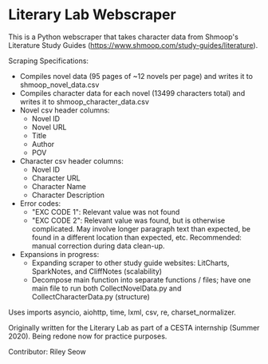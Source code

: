 
# Literary Lab Webscraper

This is a Python webscraper that takes character data from Shmoop's Literature Study Guides (https://www.shmoop.com/study-guides/literature). 

Scraping Specifications: 
- Compiles novel data (95 pages of ~12 novels per page) and writes it to shmoop_novel_data.csv
- Compiles character data for each novel (13499 characters total) and writes it to shmoop_character_data.csv
- Novel csv header columns: 
    - Novel ID
    - Novel URL
    - Title
    - Author
    - POV
- Character csv header columns:
    - Novel ID
    - Character URL
    - Character Name
    - Character Description
- Error codes:
    - "EXC CODE 1": Relevant value was not found
    - "EXC CODE 2": Relevant value was found, but is otherwise complicated. May involve longer paragraph text than expected, be found in a different location than expected, etc. Recommended: manual correction during data clean-up.
- Expansions in progress:
    - Expanding scraper to other study guide websites: LitCharts, SparkNotes, and CliffNotes (scalability)
    - Decompose main function into separate functions / files; have one main file to run both CollectNovelData.py and CollectCharacterData.py (structure)

Uses imports asyncio, aiohttp, time, lxml, csv, re, charset_normalizer.

Originally written for the Literary Lab as part of a CESTA internship (Summer 2020). Being redone now for practice purposes.

Contributor: Riley Seow
